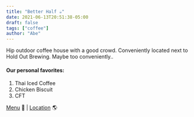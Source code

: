 ```yaml
---
title: "Better Half ☕️"
date: 2021-06-13T20:51:38-05:00
draft: false
tags: ["coffee"]
author: "Abe"
---
```


Hip outdoor coffee house with a good crowd. Conveniently located next to Hold Out Brewing. Maybe too conveniently..

#### Our personal favorites:

1. Thai Iced Coffee
2. Chicken Biscuit
3. CFT

[Menu](https://www.betterhalfbar.com/menu) 📖  |  [Location](https://g.page/betterhalfbar?share) 🌎
